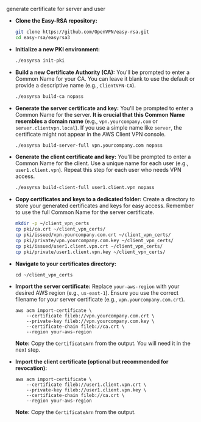 
generate certificate for server and user

- **Clone the Easy-RSA repository:**
    
    ```bash
    git clone https://github.com/OpenVPN/easy-rsa.git
    cd easy-rsa/easyrsa3
    ```
    
- **Initialize a new PKI environment:**
    
    ```bash
    ./easyrsa init-pki
    ```
    
- **Build a new Certificate Authority (CA):** You'll be prompted to enter a Common Name for your CA. You can leave it blank to use the default or provide a descriptive name (e.g., `ClientVPN-CA`).
    
    ```bash
    ./easyrsa build-ca nopass
    ```
    
- **Generate the server certificate and key:** You'll be prompted to enter a Common Name for the server. **It is crucial that this Common Name resembles a domain name** (e.g., `vpn.yourcompany.com` or `server.clientvpn.local`). If you use a simple name like `server`, the certificate might not appear in the AWS Client VPN console.
    
    ```bash
    ./easyrsa build-server-full vpn.yourcompany.com nopass
    ```
    
- **Generate the client certificate and key:** You'll be prompted to enter a Common Name for the client. Use a unique name for each user (e.g., `user1.client.vpn`). Repeat this step for each user who needs VPN access.
    
    ```bash
    ./easyrsa build-client-full user1.client.vpn nopass
    ```
    
- **Copy certificates and keys to a dedicated folder:** Create a directory to store your generated certificates and keys for easy access. Remember to use the full Common Name for the server certificate.
    
    ```bash
    mkdir -p ~/client_vpn_certs
    cp pki/ca.crt ~/client_vpn_certs/
    cp pki/issued/vpn.yourcompany.com.crt ~/client_vpn_certs/
    cp pki/private/vpn.yourcompany.com.key ~/client_vpn_certs/
    cp pki/issued/user1.client.vpn.crt ~/client_vpn_certs/
    cp pki/private/user1.client.vpn.key ~/client_vpn_certs/
    ```

- **Navigate to your certificates directory:**
    
    ```
    cd ~/client_vpn_certs
    ```
    
- **Import the server certificate:** Replace `your-aws-region` with your desired AWS region (e.g., `us-east-1`). Ensure you use the correct filename for your server certificate (e.g., `vpn.yourcompany.com.crt`).
    
    ```
    aws acm import-certificate \
        --certificate fileb://vpn.yourcompany.com.crt \
        --private-key fileb://vpn.yourcompany.com.key \
        --certificate-chain fileb://ca.crt \
        --region your-aws-region
    ```
    
    **Note:** Copy the `CertificateArn` from the output. You will need it in the next step.
    
- **Import the client certificate (optional but recommended for revocation):**
    
    ```
    aws acm import-certificate \
        --certificate fileb://user1.client.vpn.crt \
        --private-key fileb://user1.client.vpn.key \
        --certificate-chain fileb://ca.crt \
        --region your-aws-region
    ```
    
    **Note:** Copy the `CertificateArn` from the output.